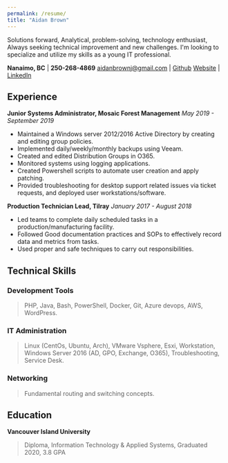 ```yaml
---
permalink: /resume/
title: "Aidan Brown"
---
```



Solutions forward, Analytical, problem-solving, technology enthusiast,
Always seeking technical improvement and new challenges. I'm looking to specialize
and utilize my skills as a young IT professional.


**Nanaimo, BC**                   |  **250-268-4869**
aidanbrownj@gmail.com             |  [Github](https://github.com/h4wk590) 
[Website](aidanb.net)             |  [LinkedIn](https://ca.linkedin.com/in/aidan-brown-8312a7181)

## Experience

**Junior Systems Administrator, Mosaic Forest Management**
*May 2019 - September 2019*

- Maintained  a Windows server 2012/2016 Active Directory by creating and editing group policies.
- Implemented daily/weekly/monthly backups using Veeam.
- Created and edited Distribution Groups in O365.
- Monitored systems using logging applications. 
- Created Powershell scripts to automate user creation and apply patching. 
- Provided troubleshooting for desktop support related issues via ticket requests, and deployed user workstations/software.

**Production Technician Lead, Tilray**
*January 2017 - August 2018*

- Led teams to complete daily scheduled tasks in a production/manufacturing facility. 
- Followed Good documentation practices and SOPs to effectively record data and metrics from tasks. 
- Used proper and safe techniques to carry out responsibilities. 


## Technical Skills

### Development Tools

> PHP, Java, Bash, PowerShell,
> Docker, Git, Azure devops,
> AWS, WordPress.

### IT Administration

> Linux (CentOs, Ubuntu, Arch),
> VMware Vsphere, Esxi, Workstation,
> Windows Server 2016 (AD, GPO, Exchange, O365),
> Troubleshooting, Service Desk.

### Networking

> Fundamental routing and switching concepts.

## Education

**Vancouver Island University**
> Diploma, Information Technology & Applied Systems,
> Graduated 2020, 3.8 GPA





